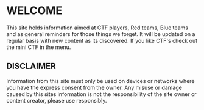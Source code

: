 <h1> WELCOME </h1>

This site holds information aimed at CTF players, Red teams, Blue teams and as general reminders for those things we forget. It will be updated on a regular basis with new content as its discovered. If you like CTF's check out the mini CTF in the menu.


<h2> DISCLAIMER </h2>

Information from this site must only be used on devices or networks where you have the express consent from the owner. Any misuse or damage caused by this sites information is not the responsibility of the site owner or content creator, please use responsibly.
